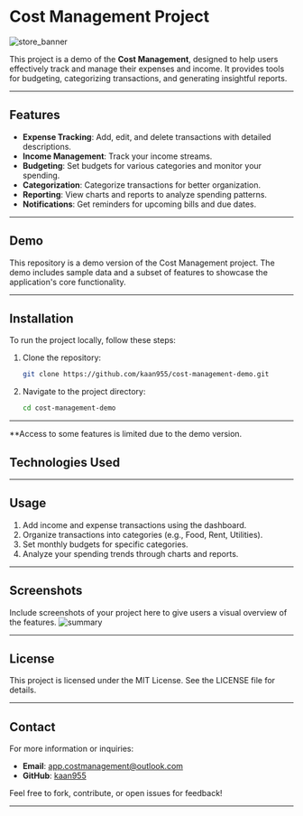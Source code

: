 # Cost Management Project

![store_banner](https://github.com/user-attachments/assets/db1cb9ef-f92c-4a2f-8cfb-0d3ab1081d3c)


This project is a demo of the **Cost Management**, designed to help users effectively track and manage their expenses and income. It provides tools for budgeting, categorizing transactions, and generating insightful reports.

---

## Features

- **Expense Tracking**: Add, edit, and delete transactions with detailed descriptions.
- **Income Management**: Track your income streams.
- **Budgeting**: Set budgets for various categories and monitor your spending.
- **Categorization**: Categorize transactions for better organization.
- **Reporting**: View charts and reports to analyze spending patterns.
- **Notifications**: Get reminders for upcoming bills and due dates.

---

## Demo

This repository is a demo version of the Cost Management project. The demo includes sample data and a subset of features to showcase the application's core functionality.

---

## Installation

To run the project locally, follow these steps:

1. Clone the repository:
   ```bash
   git clone https://github.com/kaan955/cost-management-demo.git
   ```

2. Navigate to the project directory:
   ```bash
   cd cost-management-demo
 ---

**Access to some features is limited due to the demo version.

## Technologies Used

---

## Usage

1. Add income and expense transactions using the dashboard.
2. Organize transactions into categories (e.g., Food, Rent, Utilities).
3. Set monthly budgets for specific categories.
4. Analyze your spending trends through charts and reports.

---

## Screenshots

Include screenshots of your project here to give users a visual overview of the features.
![summary](https://github.com/user-attachments/assets/a594d538-0d82-4014-a36a-c3132bd26f0b)

---

## License

This project is licensed under the MIT License. See the LICENSE file for details.

---

## Contact

For more information or inquiries:        
- **Email**: app.costmanagement@outlook.com
- **GitHub**: [kaan955](https://github.com/kaan955)

Feel free to fork, contribute, or open issues for feedback!

---
